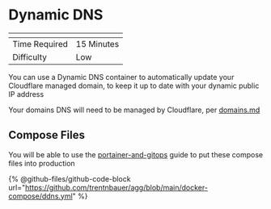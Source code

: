 # Dynamic DNS

<table data-view="cards"><thead><tr><th></th><th></th></tr></thead><tbody><tr><td>Time Required</td><td>15 Minutes</td></tr><tr><td>Difficulty</td><td>Low</td></tr></tbody></table>

You can use a Dynamic DNS container to automatically update your Cloudflare managed domain, to keep it up to date with your dynamic public IP address

Your domains DNS will need to be managed by Cloudflare, per [domains.md](domains.md "mention")

## Compose Files

You will be able to use the [portainer-and-gitops](../../service-overviews/portainer-and-gitops/ "mention") guide to put these compose files into production

{% @github-files/github-code-block url="https://github.com/trentnbauer/agg/blob/main/docker-compose/ddns.yml" %}
